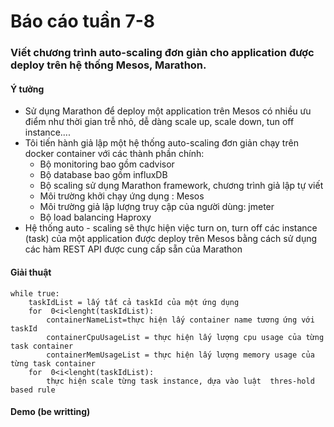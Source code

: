 # Báo cáo tuần 7-8
### Viết chương trình auto-scaling đơn giản cho application được deploy trên hệ thống  Mesos, Marathon.

#### Ý tưởng
- Sử dụng Marathon để deploy một application trên  Mesos có nhiều ưu điểm như thời gian trễ nhỏ, dễ dàng scale up, scale down, tun off instance....
- Tôi tiến hành giả lập một hệ thống  auto-scaling đơn giản  chạy trên docker container với các thành phần  chính:
    -   Bộ monitoring bao gồm cadvisor
    -   Bộ database bao gồm influxDB
    -   Bộ scaling sử dụng Marathon framework, chương trình giả lập tự viết
    -   Môi trường khởi chạy ứng dụng : Mesos
    -   Môi trường giả lập lượng truy cập của người dùng: jmeter
    -   Bộ load balancing Haproxy
-   Hệ thống auto - scaling sẽ thực hiện việc turn on, turn off các instance (task) của một application được deploy trên Mesos bằng cách sử dụng các hàm REST API được cung cấp sẵn của Marathon

#### Giải thuật
```
while true:
    taskIdList = lấy tất cả taskId của một ứng dụng
    for  0<i<lenght(taskIdList):
        containerNameList=thực hiện lấy container name tương ứng với taskId
        containerCpuUsageList = thực hiện lấy lượng cpu usage của từng task container
        containerMemUsageList = thực hiện lấy lượng memory usage của từng task container
    for  0<i<lenght(taskIdList):
        thực hiện scale từng task instance, dựa vào luật  thres-hold based rule
```
#### Demo (be writting)